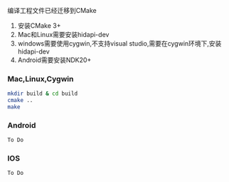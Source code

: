 编译工程文件已经迁移到CMake
1.  安装CMake 3+
2.  Mac和Linux需要安装hidapi-dev
3.  windows需要使用cygwin,不支持visual studio,需要在cygwin环境下,安装hidapi-dev
4.  Android需要安装NDK20+

### **Mac,Linux,Cygwin**
```bash
mkdir build & cd build
cmake ..
make
```
### **Android**
```bash
To Do
```
### **IOS**
```bash
To Do
``` 
